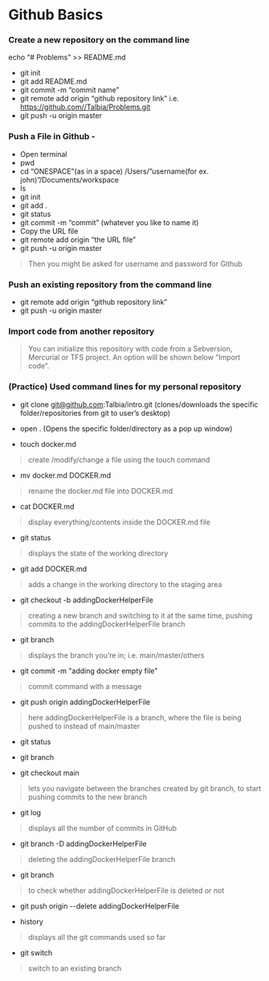 # Github Basics


### Create a new repository on the command line
echo “# Problems” >> README.md
-	git init
-	git add README.md
-   git commit -m “commit name”
-	git remote add origin “github repository link” i.e. https://github.com//Talbia/Problems.git
-	git push -u origin master

### Push a File in Github -
-	Open terminal
-	pwd
-	cd “ONESPACE”(as in a space) /Users/”username(for ex. john)”/Documents/workspace
-	ls 
-	git init
-	git add . 
-	git status 
-	git commit -m “commit” (whatever you like to name it)
-	Copy the URL file
-	git remote add origin “the URL file”
-	git push -u origin master 

> Then you might be asked for username and password for Github 


### Push an existing repository from the command line
-	git remote add origin “github repository link” 
-	git push -u origin master


### Import code from another repository

> You can initialize this repository with code from a Sebversion, Mercurial or TFS project.
> An option will be shown below “Import code”.


### (Practice) Used command lines for my personal repository

- git clone git@github.com:Talbia/intro.git (clones/downloads the specific folder/repositories  from git to user’s desktop)

- open . (Opens the specific folder/directory as a pop up window)

- touch docker.md 
> create /modify/change a file using the touch command

- mv docker.md DOCKER.md 
> rename the docker.md file into DOCKER.md

- cat DOCKER.md 
> display everything/contents inside the DOCKER.md file

- git status 
> displays the state of the working directory

- git add DOCKER.md 
> adds a change in the working directory to the staging area

- git checkout -b addingDockerHelperFile 
> creating a new branch and switching to it at the same time, pushing commits to the addingDockerHelperFile branch

- git branch 
> displays the branch you’re in; i.e. main/master/others

- git commit -m "adding docker empty file" 
> commit command with a message

- git push origin addingDockerHelperFile 
> here addingDockerHelperFile is a branch, where the file is being pushed to instead of main/master

- git status

- git branch

- git checkout main 
> lets you navigate between the branches created by git branch, to start pushing commits to the new branch

- git log 
> displays all the number of commits in GitHub

- git branch -D addingDockerHelperFile 
> deleting the addingDockerHelperFile branch

- git branch 
> to check whether addingDockerHelperFile is deleted or not

- git push origin --delete addingDockerHelperFile

- history 
> displays all the git commands used so far

- git switch 
> switch to an existing branch



